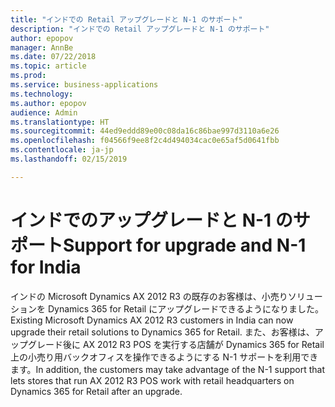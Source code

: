 ```yaml
---
title: "インドでの Retail アップグレードと N-1 のサポート"
description: "インドでの Retail アップグレードと N-1 のサポート"
author: epopov
manager: AnnBe
ms.date: 07/22/2018
ms.topic: article
ms.prod: 
ms.service: business-applications
ms.technology: 
ms.author: epopov
audience: Admin
ms.translationtype: HT
ms.sourcegitcommit: 44ed9eddd89e00c08da16c86bae997d3110a6e26
ms.openlocfilehash: f04566f9ee8f2c4d494034cac0e65af5d0641fbb
ms.contentlocale: ja-jp
ms.lasthandoff: 02/15/2019

---
```

#  <a name="support-for-upgrade-and-n-1-for-india"></a><span data-ttu-id="8091b-103">インドでのアップグレードと N-1 のサポート</span><span class="sxs-lookup"><span data-stu-id="8091b-103">Support for upgrade and N-1 for India</span></span>



<span data-ttu-id="8091b-104">インドの Microsoft Dynamics AX 2012 R3 の既存のお客様は、小売りソリューションを Dynamics 365 for Retail にアップグレードできるようになりました。</span><span class="sxs-lookup"><span data-stu-id="8091b-104">Existing Microsoft Dynamics AX 2012 R3 customers in India can now upgrade their retail solutions to Dynamics 365 for Retail.</span></span> <span data-ttu-id="8091b-105">また、お客様は、アップグレード後に AX 2012 R3 POS を実行する店舗が Dynamics 365 for Retail 上の小売り用バックオフィスを操作できるようにする N-1 サポートを利用できます。</span><span class="sxs-lookup"><span data-stu-id="8091b-105">In addition, the customers may take advantage of the N-1 support that lets stores that run AX 2012 R3 POS work with retail headquarters on Dynamics 365 for Retail after an upgrade.</span></span>

